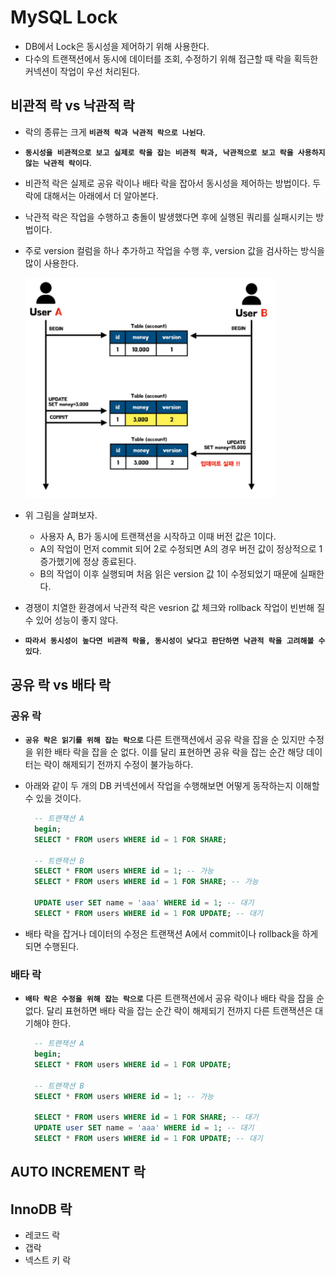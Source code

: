 # MySQL Lock

- DB에서 Lock은 동시성을 제어하기 위해 사용한다.
- 다수의 트랜잭션에서 동시에 데이터를 조회, 수정하기 위해 접근할 때 락을 획득한 커넥션이 작업이 우선 처리된다.

## 비관적 락 vs 낙관적 락

- 락의 종류는 크게 **`비관적 락과 낙관적 락으로 나뉜다`**.
- **`동시성을 비관적으로 보고 실제로 락을 잡는 비관적 락과, 낙관적으로 보고 락을 사용하지 않는 낙관적 락이다`**.
- 비관적 락은 실제로 공유 락이나 배타 락을 잡아서 동시성을 제어하는 방법이다. 두 락에 대해서는 아래에서 더 알아본다.
- 낙관적 락은 작업을 수행하고 충돌이 발생했다면 후에 실행된 쿼리를 실패시키는 방법이다.
- 주로 version 컬럼을 하나 추가하고 작업을 수행 후, version 값을 검사하는 방식을 많이 사용한다.

  <img src="https://github.com/programmer-sjk/TIL/blob/main/images/db/optimistic-lock.png" width="400">

- 위 그림을 살펴보자.
  - 사용자 A, B가 동시에 트랜잭션을 시작하고 이때 버전 값은 1이다.
  - A의 작업이 먼저 commit 되어 2로 수정되면 A의 경우 버전 값이 정상적으로 1 증가했기에 정상 종료된다.
  - B의 작업이 이후 실행되며 처음 읽은 version 값 1이 수정되었기 때문에 실패한다.
- 경쟁이 치열한 환경에서 낙관적 락은 vesrion 값 체크와 rollback 작업이 빈번해 질 수 있어 성능이 좋지 않다.
- **`따라서 동시성이 높다면 비관적 락을, 동시성이 낮다고 판단하면 낙관적 락을 고려해볼 수 있다`**.

## 공유 락 vs 배타 락

### 공유 락

- **`공유 락은 읽기를 위해 잡는 락으로`** 다른 트랜잭션에서 공유 락을 잡을 순 있지만 수정을 위한 배타 락을 잡을 순 없다. 이를 달리 표현하면 공유 락을 잡는 순간 해당 데이터는 락이 해제되기 전까지 수정이 불가능하다.
- 아래와 같이 두 개의 DB 커넥션에서 작업을 수행해보면 어떻게 동작하는지 이해할 수 있을 것이다.

  ```sql
    -- 트랜잭션 A
    begin;
    SELECT * FROM users WHERE id = 1 FOR SHARE;

    -- 트랜잭션 B
    SELECT * FROM users WHERE id = 1; -- 가능
    SELECT * FROM users WHERE id = 1 FOR SHARE; -- 가능

    UPDATE user SET name = 'aaa' WHERE id = 1; -- 대기
    SELECT * FROM users WHERE id = 1 FOR UPDATE; -- 대기
  ```

- 배타 락을 잡거나 데이터의 수정은 트랜잭션 A에서 commit이나 rollback을 하게 되면 수행된다.

### 배타 락

- **`배타 락은 수정을 위해 잡는 락으로`** 다른 트랜잭션에서 공유 락이나 배타 락을 잡을 순 없다. 달리 표현하면 배타 락을 잡는 순간 락이 해제되기 전까지 다른 트랜잭션은 대기해야 한다.

  ```sql
    -- 트랜잭션 A
    begin;
    SELECT * FROM users WHERE id = 1 FOR UPDATE;

    -- 트랜잭션 B
    SELECT * FROM users WHERE id = 1; -- 가능

    SELECT * FROM users WHERE id = 1 FOR SHARE; -- 대기
    UPDATE user SET name = 'aaa' WHERE id = 1; -- 대기
    SELECT * FROM users WHERE id = 1 FOR UPDATE; -- 대기
  ```

## AUTO INCREMENT 락

## InnoDB 락

- 레코드 락
- 갭락
- 넥스트 키 락
